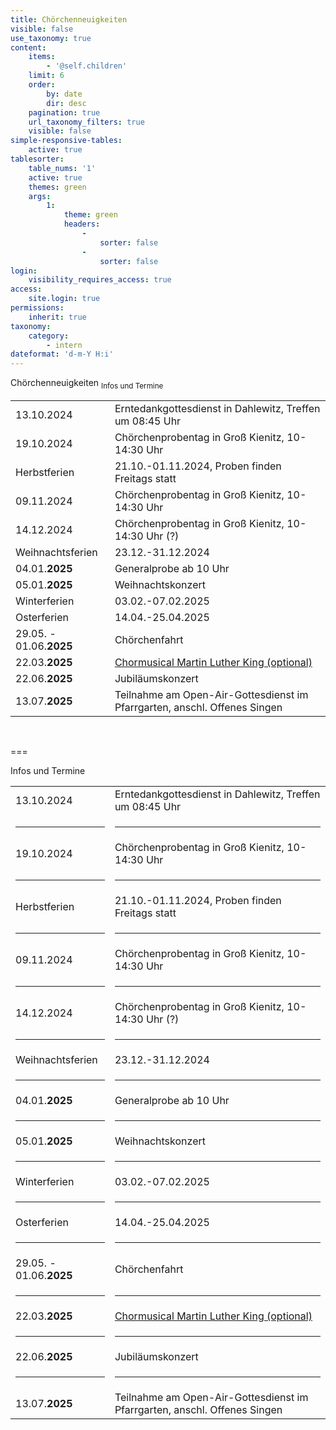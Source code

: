 ```yaml
---
title: Chörchenneuigkeiten
visible: false
use_taxonomy: true
content:
    items:
        - '@self.children'
    limit: 6
    order:
        by: date
        dir: desc
    pagination: true
    url_taxonomy_filters: true
    visible: false
simple-responsive-tables:
    active: true
tablesorter:
    table_nums: '1'
    active: true
    themes: green
    args:
        1:
            theme: green
            headers:
                -
                    sorter: false
                -
                    sorter: false
login:
    visibility_requires_access: true
access:
    site.login: true
permissions:
    inherit: true
taxonomy:
    category:
        - intern
dateformat: 'd-m-Y H:i'
---
```


<span class="h2">Chörchenneuigkeiten</span> <sub>Infos und Termine</sub>

|   |   | 
| :------------ | :------------ | 
| 13.10.2024 | Erntedankgottesdienst in Dahlewitz, Treffen um 08:45 Uhr |
| 19.10.2024 | Chörchenprobentag in Groß Kienitz, 10-14:30 Uhr |
| Herbstferien | 21.10.-01.11.2024, Proben finden Freitags statt |
| 09.11.2024 | Chörchenprobentag in Groß Kienitz, 10-14:30 Uhr |
| 14.12.2024 | Chörchenprobentag in Groß Kienitz, 10-14:30 Uhr (?) |
| Weihnachtsferien | 23.12.-31.12.2024 |
| 04.01.**2025** | Generalprobe ab 10 Uhr | 
| 05.01.**2025** | Weihnachtskonzert | 
| Winterferien | 03.02.-07.02.2025 |
| Osterferien | 14.04.-25.04.2025 |
| 29.05. - 01.06.**2025** | Chörchenfahrt | 
| 22.03.**2025** | [<i class="fa fa-hand-o-right"></i> Chormusical Martin Luther King (optional)](/choerchen-intern/sonderseiten/chormusical-martin-luther-king-2025) |
| 22.06.**2025** | Jubiläumskonzert | 
| 13.07.**2025** | Teilnahme am Open-Air-Gottesdienst im Pfarrgarten, anschl. Offenes Singen |

&nbsp;</br>


===

Infos und Termine

|   |   | 
| :------------ | :------------ | 
| 13.10.2024 | Erntedankgottesdienst in Dahlewitz, Treffen um 08:45 Uhr |
| <hr> | <hr> |
| 19.10.2024 | Chörchenprobentag in Groß Kienitz, 10-14:30 Uhr |
| <hr> | <hr> |
| Herbstferien | 21.10.-01.11.2024, Proben finden Freitags statt  |
| <hr> | <hr> |
| 09.11.2024 | Chörchenprobentag in Groß Kienitz, 10-14:30 Uhr |
| <hr> | <hr> |
| 14.12.2024 | Chörchenprobentag in Groß Kienitz, 10-14:30 Uhr (?) |
| <hr> | <hr> |
| Weihnachtsferien | 23.12.-31.12.2024 |
| <hr> | <hr> |
| 04.01.**2025** | Generalprobe ab 10 Uhr |
| <hr> | <hr> |
| 05.01.**2025** | Weihnachtskonzert | 
| <hr> | <hr> |
| Winterferien | 03.02.-07.02.2025 |
| <hr> | <hr> |
| Osterferien | 14.04.-25.04.2025 |
| <hr> | <hr> |
| 29.05. - 01.06.**2025** | Chörchenfahrt | 
| <hr> | <hr> |
| 22.03.**2025** | [<i class="fa fa-hand-o-right"></i> Chormusical Martin Luther King (optional)](/choerchen-intern/sonderseiten/chormusical-martin-luther-king-2025) |
| <hr> | <hr> |
| 22.06.**2025** | Jubiläumskonzert | 
| <hr> | <hr> |
| 13.07.**2025** | Teilnahme am Open-Air-Gottesdienst im Pfarrgarten, anschl. Offenes Singen |

&nbsp;</br>

